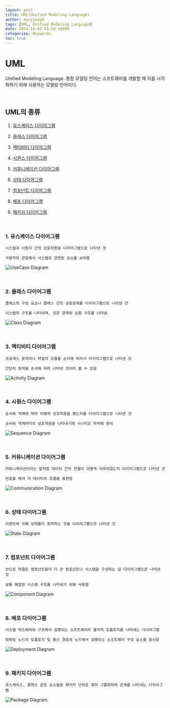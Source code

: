 ```yaml
---
layout: post
title: UML(Unified Modeling Language)
author: munjjang9
tags: [UML, Unified Modeling Language]
date: 2024-12-03 23:59 +0900
categories: Keywords
toc: true
---
```


# UML
Unified Modeling Language. 통합 모델링 언어는 소프트웨어를 개발할 때 이를 시각화하기 위해 사용하는 모델링 언어이다.

<br>

## UML의 종류

1. [유스케이스 다이어그램](https://munjjang9.github.io/keywords/2024/12/03/todays-keywords-UML/#1-%EC%9C%A0%EC%8A%A4%EC%BC%80%EC%9D%B4%EC%8A%A4-%EB%8B%A4%EC%9D%B4%EC%96%B4%EA%B7%B8%EB%9E%A8)

2. [클래스 다이어그램](https://munjjang9.github.io/keywords/2024/12/03/todays-keywords-UML/#2-%ED%81%B4%EB%9E%98%EC%8A%A4-%EB%8B%A4%EC%9D%B4%EC%96%B4%EA%B7%B8%EB%9E%A8)

3. [액티비티 다이어그램](https://munjjang9.github.io/keywords/2024/12/03/todays-keywords-UML/#3-%EC%95%A1%ED%8B%B0%EB%B9%84%ED%8B%B0-%EB%8B%A4%EC%9D%B4%EC%96%B4%EA%B7%B8%EB%9E%A8)

4. [시퀀스 다이어그램](https://munjjang9.github.io/keywords/2024/12/03/todays-keywords-UML/#4-%EC%8B%9C%ED%80%80%EC%8A%A4-%EB%8B%A4%EC%9D%B4%EC%96%B4%EA%B7%B8%EB%9E%A8)

5. [커뮤니케이션 다이어그램](https://munjjang9.github.io/keywords/2024/12/03/todays-keywords-UML/#5-%EC%BB%A4%EB%AE%A4%EB%8B%88%EC%BC%80%EC%9D%B4%EC%85%98-%EB%8B%A4%EC%9D%B4%EC%96%B4%EA%B7%B8%EB%9E%A8)

6. [상태 다이어그램](https://munjjang9.github.io/keywords/2024/12/03/todays-keywords-UML/#6-%EC%83%81%ED%83%9C-%EB%8B%A4%EC%9D%B4%EC%96%B4%EA%B7%B8%EB%9E%A8)

7. [컴포넌트 다이어그램](https://munjjang9.github.io/keywords/2024/12/03/todays-keywords-UML/#7-%EC%BB%B4%ED%8F%AC%EB%84%8C%ED%8A%B8-%EB%8B%A4%EC%9D%B4%EC%96%B4%EA%B7%B8%EB%9E%A8)

8. [배포 다이어그램](https://munjjang9.github.io/keywords/2024/12/03/todays-keywords-UML/#8-%EB%B0%B0%ED%8F%AC-%EB%8B%A4%EC%9D%B4%EC%96%B4%EA%B7%B8%EB%9E%A8)

9. [패키지 다이어그램](https://munjjang9.github.io/keywords/2024/12/03/todays-keywords-UML/#9-%ED%8C%A8%ED%82%A4%EC%A7%80-%EB%8B%A4%EC%9D%B4%EC%96%B4%EA%B7%B8%EB%9E%A8)

<br>

<!-- 이미지 넣기 -->

### 1. 유스케이스 다이어그램

    시스템과 사용자 간의 상호작용을 다이어그램으로 나타낸 것

    사용자의 관점에서 시스템과 관련된 요소를 보여줌

![UseCase Diagram](/assets/images/UseCaseDiagram_Example.png "UseCase Diagram Example")

<br>

### 2. 클래스 다이어그램
    클래스의 구성 요소나 클래스 간의 상호관계를 다이어그램으로 나타낸 것

    시스템의 구조를 나타내며, 의존 관계와 순환 구조를 나타냄

![Class Diagram](/assets/images/ClassDiagram_Example.png "Class Diagram Example")

<br>

### 3. 액티비티 다이어그램
    프로세스 로직이나 작업의 흐름을 순서에 따라서 다이어그램으로 나타낸 것

    간단히 동작을 순서에 따라 나타낸 것이라 볼 수 있음

![Activity Diagram](/assets/images/ActivityDiagram_Example.png "Activity Diagram Example")

<br>

### 4. 시퀀스 다이어그램
    순서와 객체에 따라 어떻게 상호작용을 했는지를 다이어그램으로 나타낸 것

    순서와 객체마다의 상호작용을 나타내기에 시나리오 파악에 용이

![Sequence Diagram](/assets/images/SequenceDiagram_Example.png "Sequence Diagram Example")

<br>

### 5. 커뮤니케이션 다이어그램
    커뮤니케이션이라는 말처럼 데이터 간의 연결이 어떻게 이루어졌는지 다이어그램으로 나타낸 것

    번호를 매겨 각 데이터의 흐름을 표현함
    
![Communication Diagram](/assets/images/CommunicationDiagram_Example.png "Communication Diagram Example")

<br>

### 6. 상태 다이어그램
    이벤트에 의해 상태들이 동작하는 것을 다이어그램으로 나타낸 것

![State Diagram](/assets/images/StateDiagram_Example.png "State Diagram Example")

<br>

### 7. 컴포넌트 다이어그램
    선으로 연결된 컴포넌트들이 더 큰 컴포넌트나 시스템을 구성하는 걸 다이어그램으로 나타낸 것

    보통 복잡한 시스템 구조를 나타내기 위해 사용됨

![Component Diagram](/assets/images/ComponentDiagram_Example.png "Component Diagram Example")

<br>

### 8. 배포 다이어그램
    시스템 하드웨어와 구조에서 실행되는 소프트웨어의 물리적 토폴로지를 나타내는 다이어그램
    
    컴퓨팅 노드의 토폴로지 및 통신 경로와 노드에서 실행되는 소프트웨어 구성 요소를 표시함

![Deployment Diagram](/assets/images/DeploymentDiagram_Example.png "Deployment Diagram Example")

<br>

### 9. 패키지 다이어그램
    유스케이스, 클래스 같은 요소들을 패키지 단위로 묶어 그룹화하여 관계를 나타내는 다이어그램

![Package Diagram](/assets/images/ClassDiagram_Example.png "Package Diagram Example")
